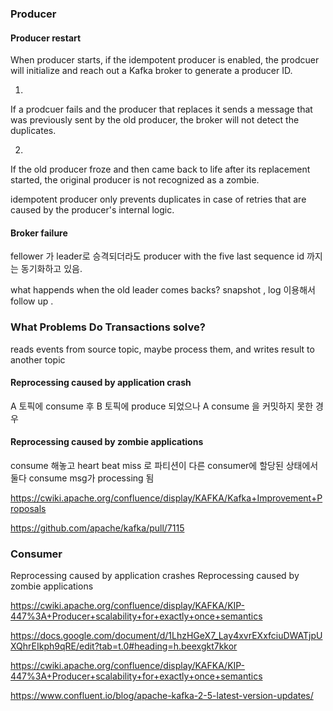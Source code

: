 

### Producer
#### Producer restart
When producer starts, if the idempotent producer is enabled, the prodcuer will initialize and reach out a Kafka broker to generate a producer ID. 

1.
If a prodcuer fails and the producer that replaces it sends a message that was previously sent by the old producer, the broker will not detect the duplicates.

2.
If the old producer froze and then came back to life after its replacement started, the original producer is not recognized as a zombie.

idempotent producer only prevents duplicates in case of retries that are caused by the producer's internal logic.

#### Broker failure

fellower 가 leader로 승격되더라도 producer with the five last sequence id  까지는 동기화하고 있음.

what happends when the old leader comes backs?
snapshot , log 이용해서 follow up .


### What Problems Do Transactions solve?

reads events from source topic, maybe process them, and writes result to another topic

#### Reprocessing caused by application crash
A 토픽에 consume 후 B 토픽에 produce 되었으나 A consume 을 커밋하지 못한 경우

#### Reprocessing caused by zombie applications
consume 해놓고 heart beat miss 로 파티션이 다른 consumer에 할당된 상태에서 둘다 consume msg가 processing 됨


https://cwiki.apache.org/confluence/display/KAFKA/Kafka+Improvement+Proposals

https://github.com/apache/kafka/pull/7115


### Consumer

Reprocessing caused by application crashes
Reprocessing caused by zombie applications

https://cwiki.apache.org/confluence/display/KAFKA/KIP-447%3A+Producer+scalability+for+exactly+once+semantics

https://docs.google.com/document/d/1LhzHGeX7_Lay4xvrEXxfciuDWATjpUXQhrEIkph9qRE/edit?tab=t.0#heading=h.beexgkt7kkor


https://cwiki.apache.org/confluence/display/KAFKA/KIP-447%3A+Producer+scalability+for+exactly+once+semantics

https://www.confluent.io/blog/apache-kafka-2-5-latest-version-updates/